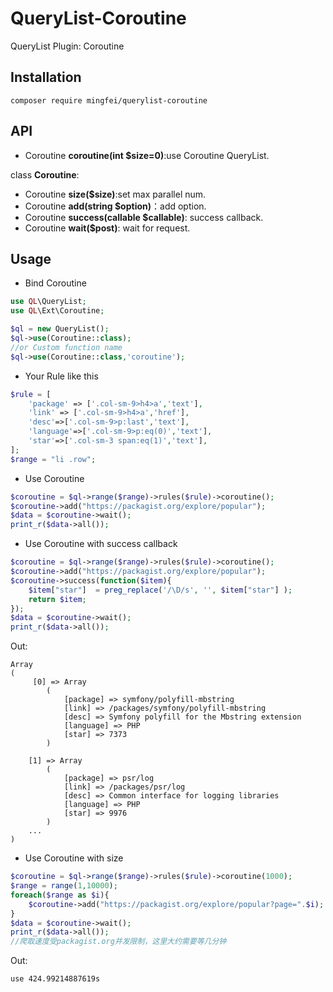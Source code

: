 # QueryList-Coroutine
QueryList Plugin: Coroutine

## Installation
```
composer require mingfei/querylist-coroutine
```

## API
- Coroutine **coroutine(int $size=0)**:use Coroutine QueryList.

class **Coroutine**:
- Coroutine **size($size)**:set max parallel num.
- Coroutine **add(string $option)**：add option.
- Coroutine **success(callable $callable)**: success callback.
- Coroutine **wait($post)**: wait for request.

## Usage
- Bind Coroutine

```php
use QL\QueryList;
use QL\Ext\Coroutine;

$ql = new QueryList();
$ql->use(Coroutine::class);
//or Custom function name
$ql->use(Coroutine::class,'coroutine');
```
- Your Rule like this

```php
$rule = [
    'package' => ['.col-sm-9>h4>a','text'],
    'link' => ['.col-sm-9>h4>a','href'],
    'desc'=>['.col-sm-9>p:last','text'],
    'language'=>['.col-sm-9>p:eq(0)','text'],
    'star'=>['.col-sm-3 span:eq(1)','text'],
];
$range = "li .row";
```

- Use Coroutine

```php
$coroutine = $ql->range($range)->rules($rule)->coroutine();
$coroutine->add("https://packagist.org/explore/popular");
$data = $coroutine->wait();
print_r($data->all());
```

- Use Coroutine with success callback

```php
$coroutine = $ql->range($range)->rules($rule)->coroutine();
$coroutine->add("https://packagist.org/explore/popular");
$coroutine->success(function($item){
    $item["star"]  = preg_replace('/\D/s', '', $item["star"] );
    return $item;
});
$data = $coroutine->wait();
print_r($data->all());
```
Out:

```
Array
(
     [0] => Array
        (
            [package] => symfony/polyfill-mbstring
            [link] => /packages/symfony/polyfill-mbstring
            [desc] => Symfony polyfill for the Mbstring extension
            [language] => PHP
            [star] => 7373
        )

    [1] => Array
        (
            [package] => psr/log
            [link] => /packages/psr/log
            [desc] => Common interface for logging libraries
            [language] => PHP
            [star] => 9976
        )
	...
)

```

- Use Coroutine with size

```php
$coroutine = $ql->range($range)->rules($rule)->coroutine(1000);
$range = range(1,10000);
foreach($range as $i){
    $coroutine->add("https://packagist.org/explore/popular?page=".$i);
}
$data = $coroutine->wait();
print_r($data->all());
//爬取速度受packagist.org并发限制，这里大约需要等几分钟
```

Out:

```
use 424.99214887619s

```

